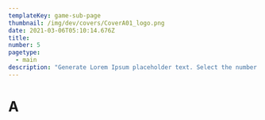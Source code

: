 ```yaml
---
templateKey: game-sub-page
thumbnail: /img/dev/covers/CoverA01_logo.png
date: 2021-03-06T05:10:14.676Z
title:
number: 5
pagetype:
  - main
description: "Generate Lorem Ipsum placeholder text. Select the number of characters, words, sentences or paragraphs, and hit generate!"
---
```


# A 


